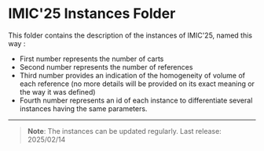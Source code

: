 # IMIC'25 Instances Folder

This folder contains the description of the instances of IMIC'25, named this way :
*  First number represents the number of carts
*  Second number represents the number of references
*  Third number provides an indication of the homogeneity of volume of each reference (no more details will be provided on its exact meaning or the way it was defined)
*  Fourth number represents an id of each instance to differentiate several instances having the same parameters.


---

> **Note**: The instances can be updated regularly. Last release: 2025/02/14
